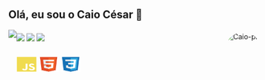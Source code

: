 ### <h2>Olá, eu sou o Caio César 👋</h2>

<div align="center">
  <a href="https://github.com/CaioCesarP">
  <img align="left" height="140em" src="https://github-readme-stats.vercel.app/api?username=CaioCesarP&show_icons=true&theme=tokyonight&include_all_commits=true&count_private=true"/>
</div>
  
<div >
  <img align="right" alt="Caio-pic" height="120" style="border-radius:100px;" src="https://cdn.discordapp.com/attachments/524055688540848128/901635038041477151/media.io_sRfmmZmX.gif">
</div>    
  
### <div> 
  <a href="https://www.instagram.com/_caio.cp_/" target="_blank"><img align="center" src="https://img.shields.io/badge/Instagram-E4405F?style=for-the-badge&logo=instagram&logoColor=white" target="_blank"></a>
  <a href = "mail:caiocesarworks@gmail.com"><img align="center" src="https://img.shields.io/badge/-Gmail-%23333?style=for-the-badge&logo=gmail&logoColor=white" target="_blank"></a>
  <a href="https://www.linkedin.com/in/profile-caio-césar-link/" target="_blank"><img align="center" src="https://img.shields.io/badge/-LinkedIn-%230077B5?style=for-the-badge&logo=linkedin&logoColor=white" target="_blank"></a>
</div>


<div style="display: inline_block"><br>
  <!--futuramente pretendo estudar React.js e PHP
  <img align="center" alt="Caio-React" height="30" width="40" src="https://raw.githubusercontent.com/devicons/devicon/master/icons/react/react-original.svg">
  <img align="center" alt="Caio-php" height="30" width="40" src="https://raw.githubusercontent.com/devicons/devicon/master/icons/php/php-plain.svg">-->
  <!--atualmente praticando o javascript-->
  <img align="center" alt="Caio-Js" height="30" width="40" src="https://raw.githubusercontent.com/devicons/devicon/master/icons/javascript/javascript-plain.svg">
  <!--domínio considerado em HTML e CSS-->
  <img align="center" alt="Caio-HTML" height="30" width="40" src="https://raw.githubusercontent.com/devicons/devicon/master/icons/html5/html5-original.svg">
  <img align="center" alt="Caio-CSS" height="30" width="40" src="https://raw.githubusercontent.com/devicons/devicon/master/icons/css3/css3-original.svg">
 
</div>
